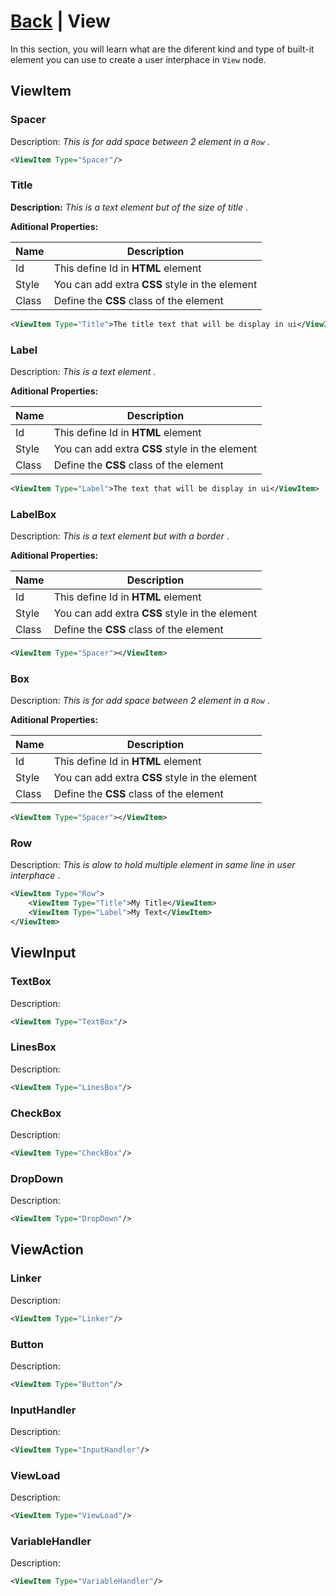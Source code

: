 # [Back](https://github.com/TopDeveloper29/UPrompt/blob/Post/README.md) | View
In this section, you will learn what are the diferent kind and type of built-it element you can use to create a user interphace in `View` node.

## ViewItem
### Spacer

Description: *This is for add space between 2 element in a `Row`* .
```xml
<ViewItem Type="Spacer"/>
```
### Title
**Description:** *This is a text element but of the size of title* .

**Aditional Properties:**

| Name | Description |
| ------------ | ------------ |
| Id  | This define Id in **HTML** element |
| Style  | You can add extra **CSS** style in the element  |
| Class  | Define the **CSS** class of the element  |

```xml
<ViewItem Type="Title">The title text that will be display in ui</ViewItem>
```
### Label
Description: *This is a text element* .

**Aditional Properties:**

| Name | Description |
| ------------ | ------------ |
| Id  | This define Id in **HTML** element |
| Style  | You can add extra **CSS** style in the element  |
| Class  | Define the **CSS** class of the element  |
```xml
<ViewItem Type="Label">The text that will be display in ui</ViewItem>
```
### LabelBox
Description: *This is a text element but with a border* .

**Aditional Properties:**

| Name | Description |
| ------------ | ------------ |
| Id  | This define Id in **HTML** element |
| Style  | You can add extra **CSS** style in the element  |
| Class  | Define the **CSS** class of the element  |
```xml
<ViewItem Type="Spacer"></ViewItem>
```
### Box
Description: *This is for add space between 2 element in a `Row`* .

**Aditional Properties:**

| Name | Description |
| ------------ | ------------ |
| Id  | This define Id in **HTML** element |
| Style  | You can add extra **CSS** style in the element  |
| Class  | Define the **CSS** class of the element  |
```xml
<ViewItem Type="Spacer"></ViewItem>
```
### Row
Description: *This is alow to hold multiple element in same line in user interphace* .
```xml
<ViewItem Type="Row">
	<ViewItem Type="Title">My Title</ViewItem>
	<ViewItem Type="Label">My Text</ViewItem>
</ViewItem>
```
## ViewInput
### TextBox
Description: 
```xml
<ViewItem Type="TextBox"/>
```
### LinesBox
Description:
```xml
<ViewItem Type="LinesBox"/>
```
### CheckBox
Description:
```xml
<ViewItem Type="CheckBox"/>
```
### DropDown
Description:
```xml
<ViewItem Type="DropDown"/>
```
## ViewAction
### Linker
Description:
```xml
<ViewItem Type="Linker"/>
```
### Button
Description:
```xml
<ViewItem Type="Button"/>
```
### InputHandler
Description:
```xml
<ViewItem Type="InputHandler"/>
```
### ViewLoad
Description:
```xml
<ViewItem Type="ViewLoad"/>
```
### VariableHandler
Description:
```xml
<ViewItem Type="VariableHandler"/>
```
